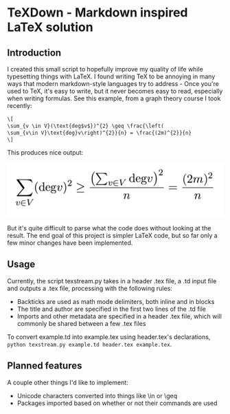 # TeXDown - Markdown inspired LaTeX solution

## Introduction

I created this small script to hopefully improve my quality of life while
typesetting things with LaTeX. I found writing TeX to be annoying in many ways
that modern markdown-style languages try to address - Once you're used to TeX,
it's easy to write, but it never becomes easy to read, especially when writing
formulas. See this example, from a graph theory course I took recently:
```
\[
\sum_{v \in V}(\text{deg$v$})^{2} \geq \frac{\left(
\sum_{v\in V}\text{deg}v\right)^{2}}{n} = \frac{(2m)^{2}}{n}
\]
```

This produces nice output:

![alt tag](https://raw.githubusercontent.com/NoahNelson/texdown/master/sumimage.png)

But it's quite difficult to parse what the
code does without looking at the result.
The end goal of this project is simpler LaTeX code, but
so far only a few minor changes have been implemented.

## Usage

Currently, the script texstream.py takes in a header .tex file,
a .td input file and outputs a .tex file, processing with the following rules:

- Backticks are used as math mode delimiters, both inline and in blocks
- The title and author are specified in the first two lines of the .td file
- Imports and other metadata are specified in a header .tex file, which will
  commonly be shared between a few .tex files

To convert example.td into example.tex using header.tex's declarations,
`python texstream.py example.td header.tex example.tex`.

## Planned features

A couple other things I'd like to implement:

- Unicode characters converted into things like \in or \geq
- Packages imported based on whether or not their commands are used
